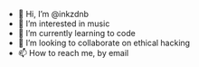 - 👋 Hi, I’m @inkzdnb
- 👀 I’m interested in music  
- 🌱 I’m currently learning to code
- 💞️ I’m looking to collaborate on ethical hacking
- 📫 How to reach me, by email

<!---
inkzdnb/inkzdnb is a ✨ special ✨ repository because its `README.md` (this file) appears on your GitHub profile.
You can click the Preview link to take a look at your changes.
--->
